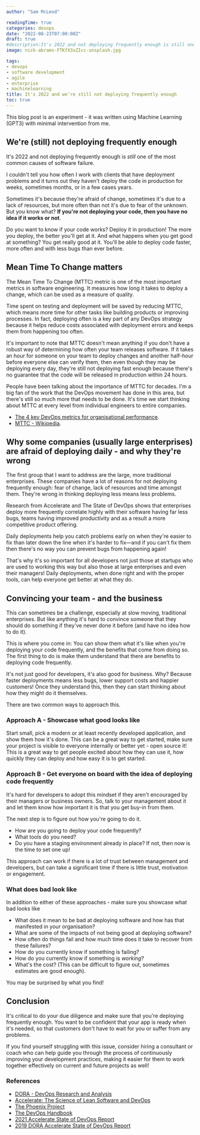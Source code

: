 ```yaml
---
author: "Sam McLeod"

readingTime: true
categories: devops
date: "2022-08-23T07:00:00Z"
draft: true
#description:It's 2022 and not deploying frequently enough is still one of the most common causes of software failure.
image: nick-abrams-FTKfX3xZIcc-unsplash.jpg

tags:
- devops
- software development
- agile
- enterprise
- machinelearning
title: It's 2022 and we're still not deploying frequently enough
toc: true
---
```


This blog post is an experiment - it was written using Machine Learning (GPT3) with minimal intervention from me.
<!--more-->
## We're (still) not deploying frequently enough

It's 2022 and not deploying frequently enough is *still* one of the most common causes of software failure.

I couldn't tell you how often I work with clients that have deployment problems and it turns out they haven't deploy the code in production for weeks, sometimes months, or in a few cases years.

Sometimes it's because they're afraid of change, sometimes it's due to a lack of resources, but more often than not it's due to fear of the unknown. But you know what? **If you're not deploying your code, then you have no idea if it works or not**.

Do you want to know if your code works? Deploy it in production! The more you deploy, the better you'll get at it. And what happens when you get good at something? You get really good at it. You'll be able to deploy code faster, more often and with less bugs than ever before.

## Mean Time To Change matters

The Mean Time To Change (MTTC) metric is one of the most important metrics in software engineering. It measures how long it takes to deploy a change, which can be used as a measure of quality.

Time spent on testing and deployment will be saved by reducing MTTC, which means more time for other tasks like building products or improving processes. In fact, deploying often is a key part of any DevOps strategy because it helps reduce costs associated with deployment errors and keeps them from happening too often.

It's important to note that MTTC doesn't mean anything if you don't have a robust way of determining how often your team releases software. If it takes an hour for someone on your team to deploy changes and another half-hour before everyone else can verify them, then even though they may be deploying every day, they're still not deploying fast enough because there's no guarantee that the code will be released in production within 24 hours.

People have been talking about the importance of MTTC for decades. I'm a big fan of the work that the DevOps movement has done in this area, but there's still so much more that needs to be done. It's time we start thinking about MTTC at every level from individual engineers to entire companies.

- [The 4 key DevOps metrics for organisational performance](https://cloud.google.com/blog/products/devops-sre/using-the-four-keys-to-measure-your-devops-performance).
- [MTTC - Wikipedia](https://en.wikipedia.org/wiki/Mean_time_to_change).

## Why some companies (usually large enterprises) are afraid of deploying daily - and why they're wrong

The first group that I want to address are the large, more traditional enterprises. These companies have a lot of reasons for not deploying frequently enough: fear of change, lack of resources and time amongst them. They're wrong in thinking deploying less means less problems.

Research from Accelerate and The State of DevOps shows that enterprises deploy more frequently correlate highly with their software having far less bugs, teams having improved productivity and as a result a more competitive product offering.

Daily deployments help you catch problems early on when they're easier to fix than later down the line when it's harder to fix—and if you can't fix them then there's no way you can prevent bugs from happening again!

That's why it's so important for all developers not just those at startups who are used to working this way but also those at large enterprises and even their managers! Daily deployments, when done right and with the proper tools, can help everyone get better at what they do.

## Convincing your team - and the business

This can sometimes be a challenge, especially at slow moving, traditional enterprises. But like anything it's hard to convince someone that they should do something if they've never done it before (and have no idea how to do it).

This is where you come in: You can show them what it's like when you're deploying your code frequently, and the benefits that come from doing so. The first thing to do is make them understand that there are benefits to deploying code frequently.

It's not just good for developers, it's also good for business. Why? Because faster deployments means less bugs, lower support costs and happier customers! Once they understand this, then they can start thinking about how they might do it themselves.

There are two common ways to approach this.

### Approach A - Showcase what good looks like

Start small, pick a modern or at least recently developed application, and show them how it's done. This can be a great way to get started, make sure your project is visible to everyone internally or better yet - open source it! This is a great way to get people excited about how they can use it, how quickly they can deploy and how easy it is to get started.

### Approach B - Get everyone on board with the idea of deploying code frequently

It's hard for developers to adopt this mindset if they aren't encouraged by their managers or business owners. So, talk to your management about it and let them know how important it is that you get buy-in from them.

The next step is to figure out how you're going to do it.

- How are you going to deploy your code frequently?
- What tools do you need?
- Do you have a staging environment already in place? If not, then now is the time to set one up!

This approach can work if there is a lot of trust between management and developers, but can take a significant time if there is little trust, motivation or engagement.

### What does bad look like

In addition to either of these approaches - make sure you showcase what bad looks like

- What does it mean to be bad at deploying software and how has that manifested in your organisation?
- What are some of the impacts of not being good at deploying software?
- How often do things fail and how much time does it take to recover from these failures?
- How do you currently know if something is failing?
- How do you currently know if something is *working*?
- What's the cost? (This can be difficult to figure out, sometimes estimates are good enough).

You may be surprised by what you find!

## Conclusion

It's critical to do your due diligence and make sure that you're deploying frequently enough. You want to be confident that your app is ready when it's needed, so that customers don't have to wait for you or suffer from any problems.

If you find yourself struggling with this issue, consider hiring a consultant or coach who can help guide you through the process of continuously improving your development practices, making it easier for them to work together effectively on current and future projects as well!

### References

- [DORA - DevOps Research and Analysis](https://www.devops-research.com/research.html)
- [Accelerate: The Science of Lean Software and DevOps](https://itrevolution.com/book/accelerate/)
- [The Phoenix Project](https://itrevolution.com/the-phoenix-project/)
- [The DevOps Handbook](https://itrevolution.com/the-devops-handbook/)
- [2021 Accelerate State of DevOps Report](https://cloud.google.com/blog/products/devops-sre/announcing-dora-2021-accelerate-state-of-devops-report)
- [2019 DORA Accelerate State of DevOps Report](https://cloud.google.com/blog/products/devops-sre/the-2019-accelerate-state-of-devops-elite-performance-productivity-and-scaling)
